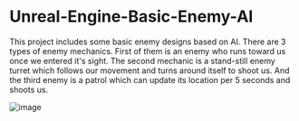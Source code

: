 # Unreal-Engine-Basic-Enemy-AI

This project includes some basic enemy designs based on AI. There are 3 types of enemy mechanics.
First of them is an enemy who runs toward us once we entered it's sight.
The second mechanic is a stand-still enemy turret which follows our movement and turns around itself to shoot us.
And the third enemy is a patrol which can update its location per 5 seconds and shoots us.

![image](https://user-images.githubusercontent.com/45573977/184360078-f2ad7ef3-7b51-43d8-9b88-75f3c986c883.png)


